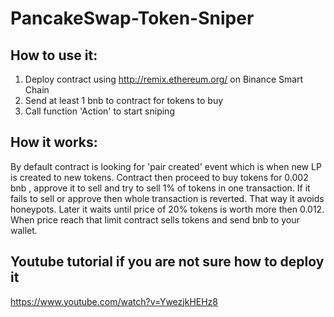 # PancakeSwap-Token-Sniper

## How to use it:
1. Deploy contract using http://remix.ethereum.org/ on Binance Smart Chain
2. Send at least 1 bnb to contract for tokens to buy
3. Call function 'Action' to start sniping

## How it works:
By default contract is looking for 'pair created' event which is when new LP is created to new tokens.
Contract then proceed to buy tokens for 0.002 bnb , approve it to sell and try to sell 1% of tokens in one transaction. If it fails to sell or approve then whole transaction is reverted. That way it avoids honeypots.
Later it waits until price of 20% tokens is worth more then 0.012. When price reach that limit contract sells tokens and send bnb to your wallet.

## Youtube tutorial if you are not sure how to deploy it
https://www.youtube.com/watch?v=YwezjkHEHz8
